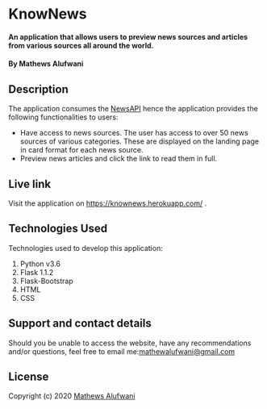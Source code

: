 # KnowNews
#### An application that allows users to preview news sources and articles from various sources all around the world.
#### By Mathews Alufwani

## Description
The application consumes the [NewsAPI](https://newsapi.org/) hence the application provides the following functionalities to users:
- Have access to news sources. The user has access to over 50 news sources of various categories. These are displayed on the landing page in card format for each news source.
- Preview news articles and click the link to read them in full.


## Live link
Visit the application on https://knownews.herokuapp.com/ .

## Technologies Used
Technologies used to develop this application:

1. Python v3.6
2. Flask 1.1.2
3. Flask-Bootstrap
4. HTML 
5. CSS

## Support and contact details

Should you be unable to access the website, have any recommendations and/or questions, feel free to email me:[mathewalufwani@gmail.com](mailto:mathewalufwani@gmail.com)


## License

Copyright (c) 2020 [Mathews Alufwani](https://github.com/Mathewsalufwani)